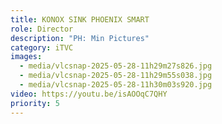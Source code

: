 ```yaml
---
title: KONOX SINK PHOENIX SMART
role: Director
description: "PH: Min Pictures"
category: iTVC
images:
  - media/vlcsnap-2025-05-28-11h29m27s826.jpg
  - media/vlcsnap-2025-05-28-11h29m55s038.jpg
  - media/vlcsnap-2025-05-28-11h30m03s920.jpg
video: https://youtu.be/isAOOqC7QHY
priority: 5
---
```

